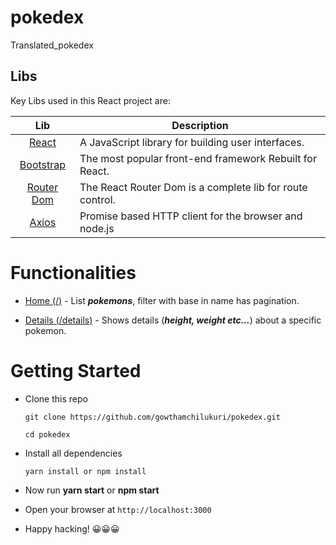 # pokedex
Translated_pokedex
## Libs

Key Libs used in this React project are:

| Lib             | Description   |
| :-------------:|--------------|
| [React](http://facebook.github.io/react/index.html) | A JavaScript library for building user interfaces. |
| [Bootstrap](https://react-bootstrap.github.io/) | The most popular front-end framework Rebuilt for React. |
| [Router Dom](https://reactrouter.com/) | The React Router Dom is a complete lib for route control. |
| [Axios](https://github.com/axios/axios) | Promise based HTTP client for the browser and node.js |

# Functionalities

- [Home (/)](https://localhost/) - List **_pokemons_**, filter with base in name has pagination.

- [Details (/details)](https://localhost/details/bulbasaur) - Shows details (**_height, weight etc..._**) about a specific pokemon.



# Getting Started

- Clone this repo

  ```
  git clone https://github.com/gowthamchilukuri/pokedex.git

  cd pokedex
  ```

- Install all dependencies

  ```
  yarn install or npm install
  ```

- Now run **yarn start** or **npm start**

- Open your browser at `http://localhost:3000`

- Happy hacking! 😀😀😀
